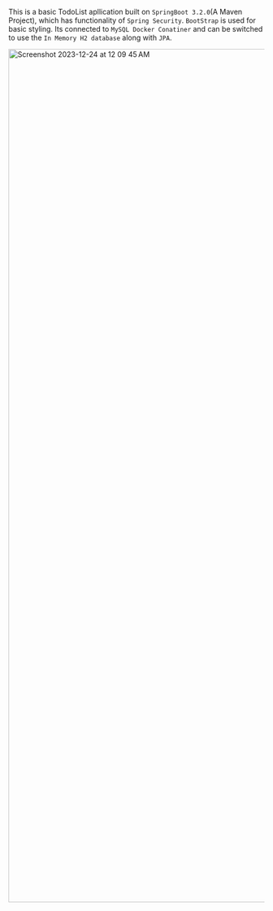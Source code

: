 This is a basic TodoList apllication built on `SpringBoot 3.2.0`(A Maven Project), which has functionality of `Spring Security`. `BootStrap` is used for basic styling. Its connected to `MySQL Docker Conatiner` and can be switched to use the `In Memory H2 database` along with `JPA`.

<img width="1680" alt="Screenshot 2023-12-24 at 12 09 45 AM" src="https://github.com/ujjwaleee26/SpringBoot-Bootstrap-JPA-TodoList-WebApp/assets/138270264/138da9cd-1dbc-4585-a4b4-1135a3ba5a8e">
